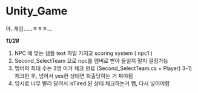 # Unity_Game
아..게임......ㅎㅎㅎ...


*****************11/28*****************
1. NPC 에 맞는 샘플 text 파일 가지고 scoring system ( npc1 )
2. Second_SelectTeam 으로 npc를 멤버로 받아 들일지 말지 결정가능
3. 멤버의 최대 수는 3명 이거 체크 완료 (Second_SelectTeam.cs + Player)
  3-1) 체크한 후, 넘어서 yes한 상태면 퇴출당하는 거 짜야됨
4. 임시로 너무 빨리 달려서 isTired 된 상태 체크하는거 뺌, 다시 넣어야함
